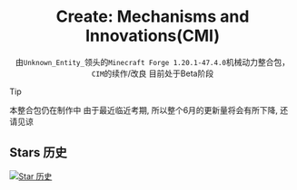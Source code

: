 <!--markdownlint-disable MD001 MD033 MD041 MD051-->

<div align="center">

# Create: Mechanisms and Innovations(CMI)
由`Unknown_Entity_`领头的`Minecraft Forge 1.20.1-47.4.0`机械动力整合包，`CIM`的续作/改良 目前处于Beta阶段 

</div>

> [!TIP]
>
> 本整合包仍在制作中
> 由于最近临近考期, 所以整个6月的更新量将会有所下降, 还请见谅



## Stars 历史

[![Star 历史](https://starchart.cc/VechniMetel/CodeNameCIM2.svg?variant=adaptive)](https://starchart.cc/VechniMetel/CodeNameCIM2)